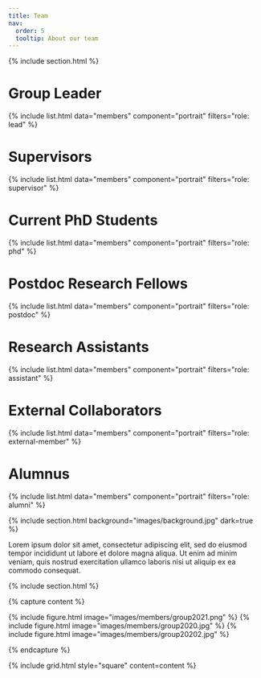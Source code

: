 ```yaml
---
title: Team
nav:
  order: 5
  tooltip: About our team
---
```


{% include section.html %}
# Group Leader
{% include list.html data="members" component="portrait" filters="role: lead" %}
# Supervisors
{% include list.html data="members" component="portrait" filters="role: supervisor" %}
# Current PhD Students
{% include list.html data="members" component="portrait" filters="role: phd" %}
# Postdoc Research Fellows
{% include list.html data="members" component="portrait" filters="role: postdoc" %}
# Research Assistants
{% include list.html data="members" component="portrait" filters="role: assistant" %}
# External Collaborators
{% include list.html data="members" component="portrait" filters="role: external-member" %}
# Alumnus
{% include list.html data="members" component="portrait" filters="role: alumni" %}

{% include section.html background="images/background.jpg" dark=true %}

Lorem ipsum dolor sit amet, consectetur adipiscing elit, sed do eiusmod tempor
incididunt ut labore et dolore magna aliqua. Ut enim ad minim veniam, quis
nostrud exercitation ullamco laboris nisi ut aliquip ex ea commodo consequat.

{% include section.html %}

{% capture content %}

{% include figure.html image="images/members/group2021.png" %}
{% include figure.html image="images/members/group2020.jpg" %}
{% include figure.html image="images/members/group20202.jpg" %}

{% endcapture %}

{% include grid.html style="square" content=content %}
